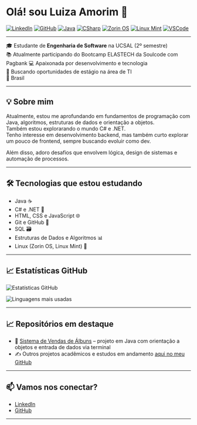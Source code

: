 # Olá! sou Luiza Amorim 👋

[![LinkedIn](https://img.shields.io/badge/-Luiza%20Amorim-blue?style=flat-square&logo=Linkedin&logoColor=white&link=https://www.linkedin.com/in/luiza-amorims)](https://www.linkedin.com/in/luiza-amorims)
[![GitHub](https://img.shields.io/badge/-@luizaamorims-181717?style=flat-square&logo=github&logoColor=white)](https://github.com/luizaamorims)
[![Java](https://img.shields.io/badge/Java-ED8B00?style=flat-square&logo=java&logoColor=white)](https://www.java.com/)
[![CSharp](https://img.shields.io/badge/C%23-239120?style=flat-square&logo=c-sharp&logoColor=white)](https://learn.microsoft.com/en-us/dotnet/csharp/)
[![Zorin OS](https://img.shields.io/badge/Zorin_OS-0CC1F3?style=flat-square&logo=zorin&logoColor=white)](https://zorin.com/os/)
[![Linux Mint](https://img.shields.io/badge/Linux_Mint-87CF3E?style=flat-square&logo=linux-mint&logoColor=white)](https://linuxmint.com/)
[![VSCode](https://img.shields.io/badge/Code-VSCode-007ACC?style=flat-square&logo=visual-studio-code)](https://code.visualstudio.com/)

---

🎓 Estudante de **Engenharia de Software** na UCSAL (2º semestre)  
📚 Atualmente participando do Bootcamp ELASTECH da Soulcode com Pagbank 
💻 Apaixonada por desenvolvimento e tecnologia  
🚀 Buscando oportunidades de estágio na área de TI  
📍 Brasil  

---

## 💡 Sobre mim

Atualmente, estou me aprofundando em fundamentos de programação com Java, algoritmos, estruturas de dados e orientação a objetos.  
Também estou explorarando o mundo C# e .NET.  
Tenho interesse em desenvolvimento backend, mas também curto explorar um pouco de frontend, sempre buscando evoluir como dev.

Além disso, adoro desafios que envolvem lógica, design de sistemas e automação de processos.

---

## 🛠️ Tecnologias que estou estudando

- Java ☕
- C# e .NET 🧩
- HTML, CSS e JavaScript 🌐
- Git e GitHub 🐙
- SQL 🗃️
- Estruturas de Dados e Algoritmos 📊
- Linux (Zorin OS, Linux Mint) 🐧

---

## 📈 Estatísticas GitHub

![Estatísticas GitHub](https://github-readme-stats.vercel.app/api?username=luizaamorims&show_icons=true&theme=github_dark&locale=pt-br)

![Linguagens mais usadas](https://github-readme-stats.vercel.app/api/top-langs/?username=luizaamorims&layout=compact&theme=github_dark&langs_count=6)

---

## 📈 Repositórios em destaque

- 🎵 [Sistema de Vendas de Álbuns](https://github.com/luizaamorims/sistema-vendas-albuns) – projeto em Java com orientação a objetos e entrada de dados via terminal
- ✍️ Outros projetos acadêmicos e estudos em andamento [aqui no meu GitHub](https://github.com/luizaamorims?tab=repositories)

---

## 📫 Vamos nos conectar?

- [LinkedIn](https://www.linkedin.com/in/luiza-amorims)
- [GitHub](https://github.com/luizaamorims)

---


<!--
**luizaamorims/luizaamorims** is a ✨ _special_ ✨ repository because its `README.md` (this file) appears on your GitHub profile.

Here are some ideas to get you started:

- 🔭 I’m currently working on ...
- 🌱 I’m currently learning ...
- 👯 I’m looking to collaborate on ...
- 🤔 I’m looking for help with ...
- 💬 Ask me about ...
- 📫 How to reach me: ...
- 😄 Pronouns: ...
- ⚡ Fun fact: ...
-->
